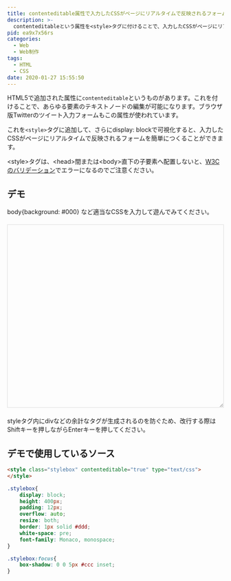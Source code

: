 ```yaml
---
title: contenteditable属性で入力したCSSがページにリアルタイムで反映されるフォームをつくる
description: >-
  contenteditableという属性を<style>タグに付けることで、入力したCSSがページにリアルタイムで反映されるフォームを簡単につくることができます。
pid: ea9x7x56rs
categories:
  - Web
  - Web制作
tags:
  - HTML
  - CSS
date: 2020-01-27 15:55:50
---
```

<style>.stylebox{display: block;margin: 20px 0;height:400px;overflow:auto;padding: 12px;border:1px solid #ddd;resize:both;white-space: pre;font-family: Monaco, monospace;}.stylebox:focus{box-shadow:0 0 5px #ccc inset;}</style>

HTML5で追加された属性に`contenteditable`というものがあります。これを付けることで、あらゆる要素のテキストノードの編集が可能になります。ブラウザ版Twitterのツイート入力フォームもこの属性が使われています。

これを`<style>`タグに追加して、さらにdisplay: blockで可視化すると、入力したCSSがページにリアルタイムで反映されるフォームを簡単につくることができます。

<div class="alert caution">
&lt;style&gt;タグは、&lt;head&gt;間または&lt;body&gt;直下の子要素へ配置しないと、<a href="https://validator.w3.org/">W3Cのバリデーション</a>でエラーになるのでご注意ください。
</div>

## デモ

body{background: #000} など適当なCSSを入力して遊んでみてください。

<style class="stylebox" contenteditable="true" type="text/css"></style>

styleタグ内にdivなどの余計なタグが生成されるのを防ぐため、改行する際はShiftキーを押しながらEnterキーを押してください。



## デモで使用しているソース

```html
<style class="stylebox" contenteditable="true" type="text/css">
</style>
```
```css
.stylebox{
    display: block;
    height: 400px;
    padding: 12px;
    overflow: auto;
    resize: both;
    border: 1px solid #ddd;
    white-space: pre;
    font-family: Monaco, monospace;
}

.stylebox:focus{
    box-shadow: 0 0 5px #ccc inset;
}
```
